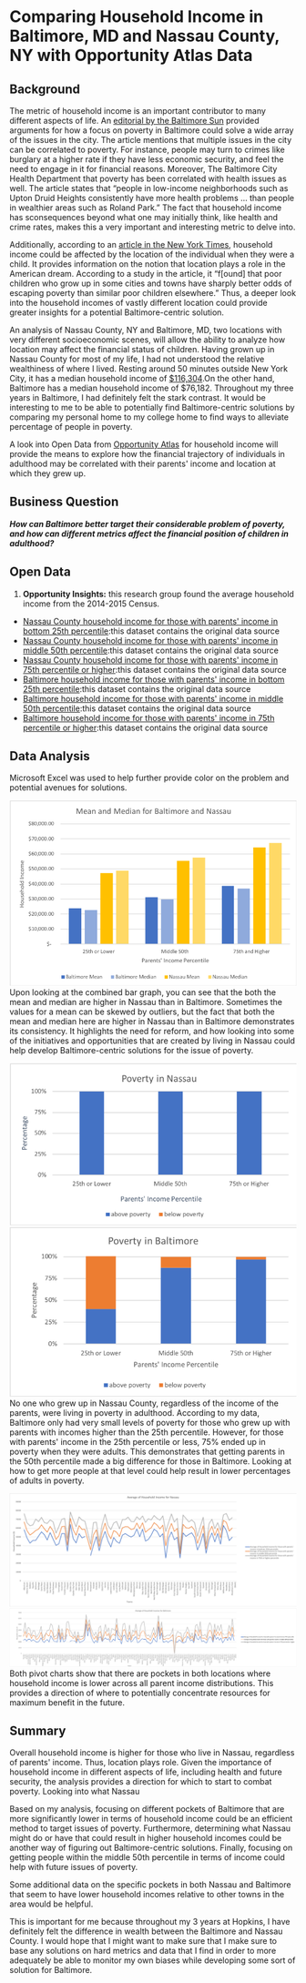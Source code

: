 # Comparing Household Income in Baltimore, MD and Nassau County, NY with Opportunity Atlas Data
## Background

The metric of household income is an important contributor to many different aspects of life. An [editorial by the Baltimore Sun](https://www.baltimoresun.com/opinion/editorial/bs-ed-0207-baltimore-poverty-20190205-story.html) provided arguments for how a focus on poverty in Baltimore could solve a wide array of the issues in the city. The article mentions that multiple issues in the city can be correlated to poverty. For instance, people may turn to crimes like burglary at a higher rate if they have less economic security, and feel the need to engage in it for financial reasons. Moreover, The Baltimore City Health Department that poverty has been correlated with health issues as well. The article states that “people in low-income neighborhoods such as Upton Druid Heights consistently have more health problems … than people in wealthier areas such as Roland Park.” The fact that household income has sconsequences beyond what one may initially think, like health and crime rates, makes this a very important and interesting metric to delve into.

Additionally, according to an [article in the New York Times](https://www.nytimes.com/2015/05/04/upshot/an-atlas-of-upward-mobility-shows-paths-out-of-poverty.html), household income could be affected by the location of the individual when they were a child. It provides information on the notion that location plays a role in the American dream. According to a study in the article, it “f[ound] that poor children who grow up in some cities and towns have sharply better odds of escaping poverty than similar poor children elsewhere.” Thus, a deeper look into the household incomes of vastly different location could provide greater insights for a potential Baltimore-centric solution. 

An analysis of Nassau County, NY and Baltimore, MD, two locations with very different socioeconomic scenes, will allow the ability to analyze how location may affect the financial status of children. Having grown up in Nassau County for most of my life, I had not understood the relative wealthiness of where I lived. Resting around 50 minutes outside New York City, it has a median household income of [$116,304](https://datausa.io/profile/geo/nassau-county-ny).On the other hand, Baltimore has a median household income of $76,182. Throughout my three years in Baltimore, I had definitely felt the stark contrast. It would be interesting to me to be able to potentially find Baltimore-centric solutions by comparing my personal home to my college home to find ways to alleviate percentage of people in poverty.

A look into Open Data from [Opportunity Atlas](https://www.opportunityatlas.org/) for household income will provide the means to explore how the financial trajectory of individuals in adulthood may be correlated with their parents' income and location at which they grew up.

## Business Question
___How can Baltimore better target their considerable problem of poverty, and how can different metrics affect the financial position of children in adulthood?___

## Open Data 
1.	__Opportunity Insights:__ this research group found the average household income from the 2014-2015 Census.
- [Nassau County household income for those with parents' income in bottom 25th percentile](https://github.com/skang06/baltimore-nassau-county/blob/master/shown_tract_kfr_rP_gP_p25%20(11).csv):this dataset contains the original data source
- [Nassau County household income for those with parents' income in middle 50th percentile](https://github.com/skang06/baltimore-nassau-county/blob/master/shown_tract_kfr_rP_gP_p50%20(7).csv):this dataset contains the original data source
- [Nassau County household income for those with parents' income in 75th percentile or higher](https://github.com/skang06/baltimore-nassau-county/blob/master/shown_tract_kfr_rP_gP_p75%20(2).csv):this dataset contains the original data source
- [Baltimore household income for those with parents' income in bottom 25th percentile](https://github.com/skang06/baltimore-nassau-county/blob/master/shown_tract_kfr_rP_gP_p25%20(12).csv):this dataset contains the original data source
- [Baltimore household income for those with parents' income in middle 50th percentile](https://github.com/skang06/baltimore-nassau-county/blob/master/shown_tract_kfr_rP_gP_p50%20(8).csv):this dataset contains the original data source
- [Baltimore household income for those with parents' income in 75th percentile or higher](https://github.com/skang06/baltimore-nassau-county/blob/master/shown_tract_kfr_rP_gP_p75%20(3).csv):this dataset contains the original data source


## Data Analysis 
Microsoft Excel was used to help further provide color on the problem and potential avenues for solutions.

![alt text](https://github.com/skang06/baltimore-nassau-county/blob/master/meanmedian.png)
Upon looking at the combined bar graph, you can see that the both the mean and median are higher in Nassau than in Baltimore. Sometimes the values for a mean can be skewed by outliers, but the fact that both the mean and median here are higher in Nassau than in Baltimore demonstrates its consistency. It highlights the need for reform, and how looking into some of the initiatives and opportunities that are created by living in Nassau could help develop Baltimore-centric solutions for the issue of poverty.

![alt text](https://github.com/skang06/baltimore-nassau-county/blob/master/nassaupoverty.png)
![alt text](https://github.com/skang06/baltimore-nassau-county/blob/master/baltimorepoverty.png)
No one who grew up in Nassau County, regardless of the income of the parents, were living in poverty in adulthood. According to my data, Baltimore only had very small levels of poverty for those who grew up with parents with incomes higher than the 25th percentile. However, for those with parents' income in the 25th percentile or less, 75% ended up in poverty when they were adults. This demonstrates that getting parents in the 50th percentile made a big difference for those in Baltimore. Looking at how to get more people at that level could help result in lower percentages of adults in poverty. 

![alt text](https://github.com/skang06/baltimore-nassau-county/blob/master/nassaupivot1.png)
![alt text](https://github.com/skang06/baltimore-nassau-county/blob/master/baltimorepivot1.png)
Both pivot charts show that there are pockets in both locations where household income is lower across all parent income distributions. This provides a direction of where to potentially concentrate resources for maximum benefit in the future. 

## Summary
Overall household income is higher for those who live in Nassau, regardless of parents' income. Thus, location plays role. Given the importance of household income in different aspects of life, including health and future security, the analysis provides a direction for which to start to combat poverty. Looking into what Nassau 

Based on my analysis, focusing on different pockets of Baltimore that are more significantly lower in terms of household income could be an efficient method to target issues of poverty. Furthermore, determining what Nassau might do or have that could result in higher household incomes could be another way of figuring out Baltimore-centric solutions. Finally, focusing on getting people within the middle 50th percentile in terms of income could help with future issues of poverty.

Some additional data on the specific pockets in both Nassau and Baltimore that seem to have lower household incomes relative to other towns in the area would be helpful.

This is important for me because throughout my 3 years at Hopkins, I have definitely felt the difference in wealth between the Baltimore and Nassau County. I would hope that I might want to make sure that I make sure to base any solutions on hard metrics and data that I find in order to more adequately be able to monitor my own biases while developing some sort of solution for Baltimore.
